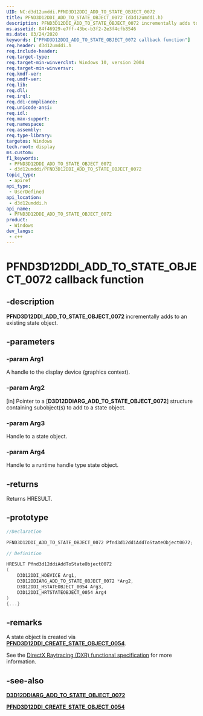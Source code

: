 ```yaml
---
UID: NC:d3d12umddi.PFND3D12DDI_ADD_TO_STATE_OBJECT_0072
title: PFND3D12DDI_ADD_TO_STATE_OBJECT_0072 (d3d12umddi.h)
description: PFND3D12DDI_ADD_TO_STATE_OBJECT_0072 incrementally adds to an existing state object.
ms.assetid: 84f46929-e7ff-43bc-b3f2-2e3f4cfb8546
ms.date: 03/24/2020
keywords: ["PFND3D12DDI_ADD_TO_STATE_OBJECT_0072 callback function"]
req.header: d3d12umddi.h
req.include-header: 
req.target-type: 
req.target-min-winverclnt: Windows 10, version 2004
req.target-min-winversvr: 
req.kmdf-ver: 
req.umdf-ver: 
req.lib: 
req.dll: 
req.irql: 
req.ddi-compliance: 
req.unicode-ansi: 
req.idl: 
req.max-support: 
req.namespace: 
req.assembly: 
req.type-library: 
targetos: Windows
tech.root: display
ms.custom: 
f1_keywords:
 - PFND3D12DDI_ADD_TO_STATE_OBJECT_0072
 - d3d12umddi/PFND3D12DDI_ADD_TO_STATE_OBJECT_0072
topic_type:
 - apiref
api_type:
 - UserDefined
api_location:
 - d3d12umddi.h
api_name:
 - PFND3D12DDI_ADD_TO_STATE_OBJECT_0072
product:
 - Windows
dev_langs:
 - c++
---
```


# PFND3D12DDI_ADD_TO_STATE_OBJECT_0072 callback function


## -description

**PFND3D12DDI_ADD_TO_STATE_OBJECT_0072** incrementally adds to an existing state object.

## -parameters

### -param Arg1

A handle to the display device (graphics context).

### -param Arg2

[in] Pointer to a [**D3D12DDIARG_ADD_TO_STATE_OBJECT_0072**] structure containing subobject(s) to add to a state object.

### -param Arg3

Handle to a state object.

### -param Arg4

Handle to a runtime handle type state object.

## -returns

Returns HRESULT.

## -prototype

```cpp
//Declaration

PFND3D12DDI_ADD_TO_STATE_OBJECT_0072 Pfnd3d12ddiAddToStateObject0072;

// Definition

HRESULT Pfnd3d12ddiAddToStateObject0072
(
    D3D12DDI_HDEVICE Arg1,
    D3D12DDIARG_ADD_TO_STATE_OBJECT_0072 *Arg2,
    D3D12DDI_HSTATEOBJECT_0054 Arg3,
    D3D12DDI_HRTSTATEOBJECT_0054 Arg4
)
{...}

```

## -remarks

A state object is created via [**PFND3D12DDI_CREATE_STATE_OBJECT_0054**](nc-d3d12umddi-pfnd3d12ddi_create_state_object_0054.md).

See the [DirectX Raytracing (DXR) functional specification](https://microsoft.github.io/DirectX-Specs/d3d/Raytracing.html) for more information.

## -see-also

[**D3D12DDIARG_ADD_TO_STATE_OBJECT_0072**](nc-d3d12umddi-pfnd3d12ddi_add_to_state_object_0072.md)

[**PFND3D12DDI_CREATE_STATE_OBJECT_0054**](nc-d3d12umddi-pfnd3d12ddi_create_state_object_0054.md)

